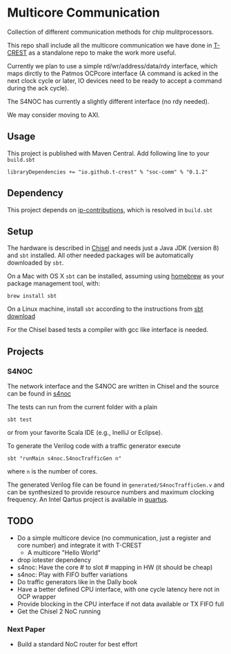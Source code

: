 # Multicore Communication

Collection of different communication methods for chip mulitprocessors.

This repo shall include all the multicore communication we have done in
[T-CREST](https://github.com/t-crest) as a standalone repo to make the
work more useful.

Currently we plan to use a simple rd/wr/address/data/rdy interface, which maps
dirctly to the Patmos OCPcore interface (A command is acked in the next
clock cycle or later, IO devices need to be ready to accept a command
during the ack cycle).

The S4NOC has currently a slightly different interface (no rdy needed).

We may consider moving to AXI.

## Usage

This project is published with Maven Central. Add following line to your ```build.sbt```

```
libraryDependencies += "io.github.t-crest" % "soc-comm" % "0.1.2"
```
## Dependency

This project depends on [ip-contributions](https://github.com/freechipsproject/ip-contributions),
which is resolved in ```build.sbt``` 

## Setup

The hardware is described in [Chisel](https://chisel.eecs.berkeley.edu/)
and needs just a Java JDK (version 8) and `sbt` installed. All other needed packages
will be automatically downloaded by `sbt`.


On a Mac with OS X `sbt` can be installed, assuming using [homebrew](http://brew.sh/)
as your package management tool, with:
```
brew install sbt
```

On a Linux machine, install `sbt` according to the instructions from [sbt download](https://www.scala-sbt.org/download.html)

For the Chisel based tests a compiler with gcc like interface is needed.

## Projects

### S4NOC

The network interface and the S4NOC are written in Chisel and the
source can be found in [s4noc](src/main/scala/s4noc)

The tests can run from the current folder with a plain

```
sbt test
```


or from your favorite Scala IDE (e.g., InelliJ or Eclipse).

To generate the Verilog code with a traffic generator execute

```
sbt "runMain s4noc.S4nocTrafficGen n"
```

where `n` is the number of cores.

The generated Verilog file can be found in ```generated/S4nocTrafficGen.v```
and can be synthesized to provide resource numbers and maximum
clocking frequency. An Intel Qartus project is available in [quartus](quartus).

## TODO

 * Do a simple multicore device (no communication,
   just a register and core number) and integrate it with T-CREST
   * A multicore "Hello World"
 * drop iotester dependency
 * s4noc: Have the core # to slot # mapping in HW (it should be cheap)
 * s4noc: Play with FIFO buffer variations
 * Do traffic generators like in the Dally book
 * Have a better defined CPU interface, with one cycle latency here not in OCP wrapper
 * Provide blocking in the CPU interface if not data available or TX FIFO full
 * Get the Chisel 2 NoC running

### Next Paper

 * Build a standard NoC router for best effort
